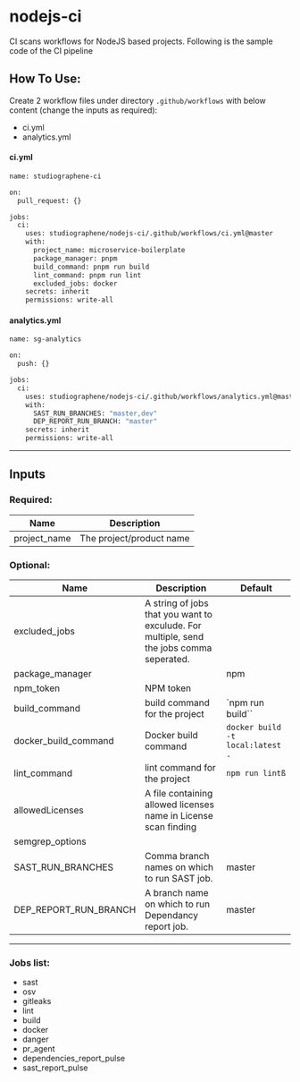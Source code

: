 # nodejs-ci

CI scans workflows for NodeJS based projects. Following is the sample code of the CI pipeline

## How To Use:

Create 2 workflow files under directory `.github/workflows` with below content (change the inputs as required):

- ci.yml
- analytics.yml

#### ci.yml

```sh
name: studiographene-ci

on:
  pull_request: {}

jobs:
  ci:
    uses: studiographene/nodejs-ci/.github/workflows/ci.yml@master
    with:
      project_name: microservice-boilerplate
      package_manager: pnpm
      build_command: pnpm run build
      lint_command: pnpm run lint
      excluded_jobs: docker
    secrets: inherit
    permissions: write-all
```

#### analytics.yml

```sh
name: sg-analytics

on:
  push: {}

jobs:
  ci:
    uses: studiographene/nodejs-ci/.github/workflows/analytics.yml@master
    with:
      SAST_RUN_BRANCHES: "master,dev"
      DEP_REPORT_RUN_BRANCH: "master"
    secrets: inherit
    permissions: write-all
```

---

## Inputs

### Required:

| Name         | Description              |
| ------------ | ------------------------ |
| project_name | The project/product name |

### Optional:

| Name                  | Description                                                                              | Default                          |
| --------------------- | ---------------------------------------------------------------------------------------- | -------------------------------- |
| excluded_jobs         | A string of jobs that you want to exculude. For multiple, send the jobs comma seperated. |                                  |
| package_manager       |                                                                                          | npm                              |
| npm_token             | NPM token                                                                                |                                  |
| build_command         | build command for the project                                                            | `npm run build``                 |
| docker_build_command  | Docker build command                                                                     | `docker build -t local:latest .` |
| lint_command          | lint command for the project                                                             | `npm run lintß`                  |
| allowedLicenses       | A file containing allowed licenses name in License scan finding                          |                                  |
| semgrep_options       |                                                                                          |                                  |
| SAST_RUN_BRANCHES     | Comma branch names on which to run SAST job.                                             | master                           |
| DEP_REPORT_RUN_BRANCH | A branch name on which to run Dependancy report job.                                     | master                           |

---

### Jobs list:

- sast
- osv
- gitleaks
- lint
- build
- docker
- danger
- pr_agent
- dependencies_report_pulse
- sast_report_pulse
